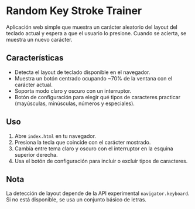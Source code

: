 # Random Key Stroke Trainer

Aplicación web simple que muestra un carácter aleatorio del layout del teclado actual y espera a que el usuario lo presione. Cuando se acierta, se muestra un nuevo carácter.

## Características
- Detecta el layout de teclado disponible en el navegador.
- Muestra un botón centrado ocupando ~70% de la ventana con el carácter actual.
- Soporta modo claro y oscuro con un interruptor.
- Botón de configuración para elegir qué tipos de caracteres practicar (mayúsculas, minúsculas, números y especiales).

## Uso
1. Abre `index.html` en tu navegador.
2. Presiona la tecla que coincide con el carácter mostrado.
3. Cambia entre tema claro y oscuro con el interruptor en la esquina superior derecha.
4. Usa el botón de configuración para incluir o excluir tipos de caracteres.

## Nota
La detección de layout depende de la API experimental `navigator.keyboard`. Si no está disponible, se usa un conjunto básico de letras.
